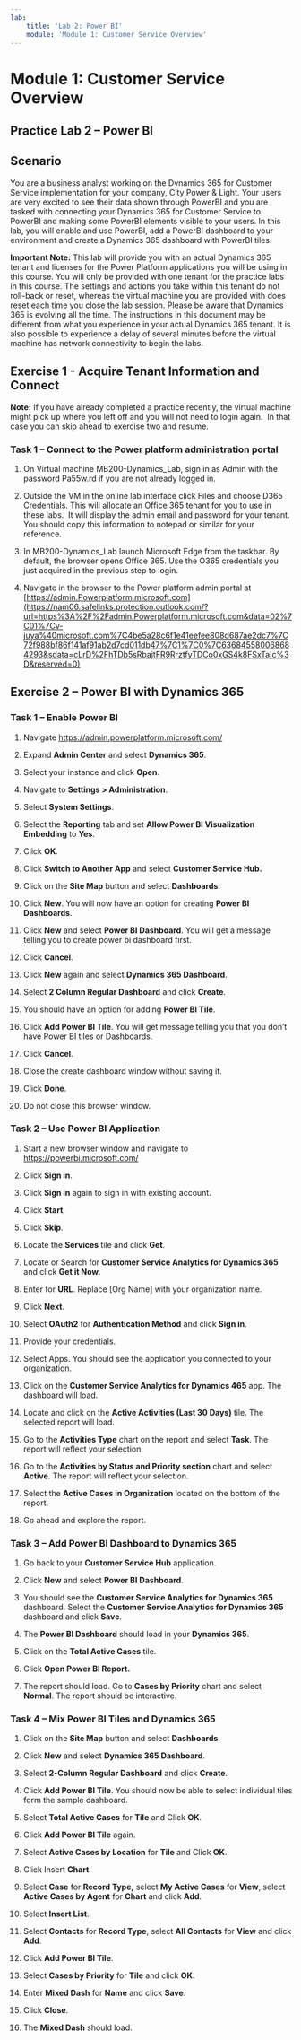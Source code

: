 ```yaml
---
lab:
    title: 'Lab 2: Power BI'
    module: 'Module 1: Customer Service Overview'
---
```


Module 1: Customer Service Overview
===================================

## Practice Lab 2 – Power BI

Scenario
--------

You are a business analyst working on the Dynamics 365 for Customer Service
implementation for your company, City Power & Light. Your users are very excited
to see their data shown through PowerBI and you are tasked with connecting your
Dynamics 365 for Customer Service to PowerBI and making some PowerBI elements
visible to your users. In this lab, you will enable and use PowerBI, add a
PowerBI dashboard to your environment and create a Dynamics 365 dashboard with
PowerBI tiles.

**Important Note:** This lab will provide you with an actual Dynamics 365 tenant
and licenses for the Power Platform applications you will be using in this
course. You will only be provided with one tenant for the practice labs in this
course. The settings and actions you take within this tenant do not roll-back or
reset, whereas the virtual machine you are provided with does reset each time
you close the lab session. Please be aware that Dynamics 365 is evolving all the time. The
instructions in this document may be different from what you experience in your
actual Dynamics 365 tenant. It is also possible to experience a delay of several
minutes before the virtual machine has network connectivity to begin the labs.

Exercise 1 - Acquire Tenant Information and Connect
---------------------------------------------------

**Note:** If you have already completed a practice recently, the virtual machine
might pick up where you left off and you will not need to login again.  In that
case you can skip ahead to exercise two and resume.
 
### Task 1 – Connect to the Power platform administration portal

1.  On Virtual machine MB200-Dynamics_Lab, sign in as Admin with the password
    Pa55w.rd if you are not already logged in.

2.  Outside the VM in the online lab interface click Files and choose D365
    Credentials. This will allocate an Office 365 tenant for you to use in these
    labs.  It will display the admin email and password for your tenant.  You
    should copy this information to notepad or similar for your reference.

3.  In MB200-Dynamics_Lab launch Microsoft Edge from the taskbar. By default,
    the browser opens Office 365. Use the O365 credentials you just acquired in
    the previous step to login.

4.  Navigate in the browser to the Power platform admin portal at
    [https://admin.Powerplatform.microsoft.com](https://nam06.safelinks.protection.outlook.com/?url=https%3A%2F%2Fadmin.Powerplatform.microsoft.com&data=02%7C01%7Cv-juya%40microsoft.com%7C4be5a28c6f1e41eefee808d687ae2dc7%7C72f988bf86f141af91ab2d7cd011db47%7C1%7C0%7C636845580068684293&sdata=cLrD%2FhTDb5sRbajtFR9RrztfyTDCo0xGS4k8FSxTaIc%3D&reserved=0)

Exercise 2 – Power BI with Dynamics 365
---------------------------------------

### Task 1 – Enable Power BI

1.  Navigate <https://admin.powerplatform.microsoft.com/>

2.  Expand **Admin Center** and select **Dynamics 365**.

3.  Select your instance and click **Open**.

4.  Navigate to **Settings > Administration**.

5.  Select **System Settings**.

6.  Select the **Reporting** tab and set **Allow Power BI Visualization
    Embedding** to **Yes**.

7.  Click **OK**.

8.  Click **Switch to Another App** and select **Customer Service Hub.**

9.  Click on the **Site Map** button and select **Dashboards**.

10. Click **New**. You will now have an option for creating **Power BI
    Dashboards**.

11. Click **New** and select **Power BI Dashboard**. You will get a message
    telling you to create power bi dashboard first.

12. Click **Cancel**.

13. Click **New** again and select **Dynamics 365 Dashboard**.

14. Select **2 Column Regular Dashboard** and click **Create**.

15. You should have an option for adding **Power BI Tile**.

16. Click **Add Power BI Tile**. You will get message telling you that you don’t
    have Power BI tiles or Dashboards.

17. Click **Cancel**.

18. Close the create dashboard window without saving it.

19. Click **Done**.

20. Do not close this browser window.

### Task 2 – Use Power BI Application

1.  Start a new browser window and navigate to <https://powerbi.microsoft.com/>

2.  Click **Sign in**.

3.  Click **Sign in** again to sign in with existing account.

4.  Click **Start**.

5.  Click **Skip**.

6.  Locate the **Services** tile and click **Get**.

7.  Locate or Search for **Customer Service Analytics for Dynamics 365** and
    click **Get it Now**.

8.  Enter for **URL**. Replace [Org Name] with your organization name.

9.  Click **Next**.

10. Select **OAuth2** for **Authentication Method** and click **Sign in**.

11. Provide your credentials.

12. Select Apps. You should see the application you connected to your
    organization.

13. Click on the **Customer Service Analytics for Dynamics 465** app. The
    dashboard will load.

14. Locate and click on the **Active Activities (Last 30 Days)** tile. The
    selected report will load.

15. Go to the **Activities Type** chart on the report and select **Task**. The
    report will reflect your selection.

16. Go to the **Activities by Status and Priority section** chart and select
    **Active**. The report will reflect your selection.

17. Select the **Active Cases in Organization** located on the bottom of the
    report.

18. Go ahead and explore the report.

### Task 3 – Add Power BI Dashboard to Dynamics 365 

1.  Go back to your **Customer Service Hub** application.

2.  Click **New** and select **Power BI Dashboard**.

3.  You should see the **Customer Service Analytics for Dynamics 365**
    dashboard. Select the **Customer Service Analytics for Dynamics 365**
    dashboard and click **Save**.

4.  The **Power BI Dashboard** should load in your **Dynamics 365**.

5.  Click on the **Total Active Cases** tile.

6.  Click **Open Power BI Report.**

7.  The report should load. Go to **Cases by Priority** chart and select
    **Normal**. The report should be interactive.

### Task 4 – Mix Power BI Tiles and Dynamics 365 

1.  Click on the **Site Map** button and select **Dashboards**.

2.  Click **New** and select **Dynamics 365 Dashboard**.

3.  Select **2-Column Regular Dashboard** and click **Create**.

4.  Click **Add Power BI Tile**. You should now be able to select individual
    tiles form the sample dashboard.

5.  Select **Total Active Cases** for **Tile** and Click **OK**.

6.  Click **Add Power BI Tile** again.

7.  Select **Active Cases by Location** for **Tile** and Click **OK**.

8.  Click Insert **Chart**.

9.  Select **Case** for **Record Type,** select **My Active Cases** for
    **View**, select **Active Cases by Agent** for **Chart** and click **Add**.

10. Select **Insert List**.

11. Select **Contacts** for **Record Type**, select **All Contacts** for
    **View** and click **Add**.

12. Click **Add Power BI Tile**.

13. Select **Cases by Priority** for **Tile** and click **OK**.

14. Enter **Mixed Dash** for **Name** and click **Save**.

15. Click **Close**.

16. The **Mixed Dash** should load.
